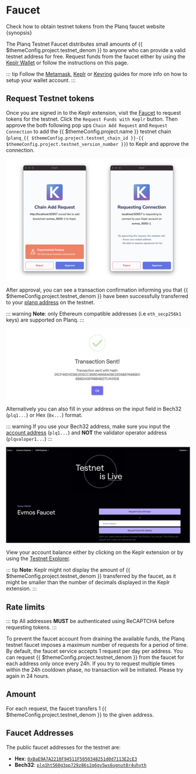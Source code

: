 <!--
order: 1
-->

# Faucet

Check how to obtain testnet tokens from the Planq faucet website {synopsis}

The Planq Testnet Faucet distributes small amounts of {{ $themeConfig.project.testnet_denom }} to anyone who can provide a valid testnet address for free. Request funds from the faucet either by using the [Keplr Wallet](../../users/wallets/keplr.md) or follow the instructions on this page.

::: tip
Follow the [Metamask](../../users/wallets/metamask.md), [Keplr](../../users/wallets/keplr.md) or [Keyring](../../users/keys/keyring.md) guides for more info on how to setup your wallet account.
:::

## Request Testnet tokens

<!-- markdown-link-check-disable-next-line -->
Once you are signed in to the Keplr extension, visit the [Faucet](https://faucet.evmos.dev/) to request tokens for the testnet. Click the `Request Funds with Keplr` button. Then approve the both following pop ups `Chain Add Request` and `Request Connection` to add the {{ $themeConfig.project.name }} testnet chain (`planq_{{ $themeConfig.project.testnet_chain_id }}-{{ $themeConfig.project.testnet_version_number }}`) to Keplr and approve the connection.

![chain add request](../../img/keplr_approve_chain.png)

After approval, you can see a transaction confirmation informing you that {{ $themeConfig.project.testnet_denom }} have been successfully transferred to your [planq address](../../users/technical_concepts/accounts.md#address-formats-for-clients) on the testnet.

::: warning
**Note**: only Ethereum compatible addresses (i.e `eth_secp256k1` keys) are supported on Planq.
:::

![chain add request](../../img/keplr_transaction.png)

Alternatively you can also fill in your address on the input field in Bech32 (`plq1...`) or Hex (`0x...`) format.

::: warning
If you use your Bech32 address, make sure you input the [account address](../../users/technical_concepts/accounts.md#addresses-and-public-keys) (`plq1...`) and **NOT** the validator operator address (`plqvaloper1...`)
:::

![faucet site](../../img/faucet_web_page.png)

View your account balance either by clicking on the Keplr extension or by using the [Testnet Explorer](https://testnet.mintscan.io/evmos-testnet).

::: tip
**Note**: Keplr might not display the amount of {{ $themeConfig.project.testnet_denom }} transferred by the faucet, as it might be smaller than the number of decimals displayed in the Keplr extension.
:::

## Rate limits

::: tip
All addresses **MUST** be authenticated using ReCAPTCHA before requesting tokens.
:::

To prevent the faucet account from draining the available funds, the Planq testnet faucet imposes a maximum number of requests for a period of time. By default, the faucet service accepts 1 request per day per address. You can request {{ $themeConfig.project.testnet_denom }} from the faucet for each address only once every 24h. If you try to request multiple times within the 24h cooldown phase, no transaction will be initiated. Please try again in 24 hours.

## Amount

For each request, the faucet transfers 1 {{ $themeConfig.project.testnet_denom }} to the given address.

## Faucet Addresses

The public faucet addresses for the testnet are:

- **Hex**: [`0xBaE9A7A2210F94511F5050348251d0d7113E2cE3`](https://evm.evmos.dev/address/0xBaE9A7A2210F94511F5050348251d0d7113E2cE3/transactions)
- **Bech32**: [`plq1ht560g3pp729z86s2q6gy5ws6ugnut8r4uhyth`](https://testnet.mintscan.io/evmos/account/plq1ht560g3pp729z86s2q6gy5ws6ugnut8r4uhyth)
